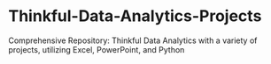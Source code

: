 # Thinkful-Data-Analytics-Projects
Comprehensive Repository: Thinkful Data Analytics with a variety of projects, utilizing Excel, PowerPoint, and Python
